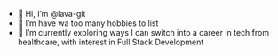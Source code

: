 - 👋 Hi, I’m @lava-git
- 👀 I’m have wa too many hobbies to list
- 🌱 I’m currently exploring ways I can switch into a career in tech from healthcare, with interest in Full Stack Development

<!---
lava-git/lava-git is a ✨ special ✨ repository because its `README.md` (this file) appears on your GitHub profile.
You can click the Preview link to take a look at your changes.
--->
